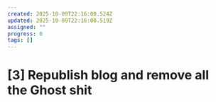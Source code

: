 ```yaml
---
created: 2025-10-09T22:16:00.524Z
updated: 2025-10-09T22:16:00.519Z
assigned: ""
progress: 0
tags: []
---
```


# [3] Republish blog and remove all the Ghost shit
